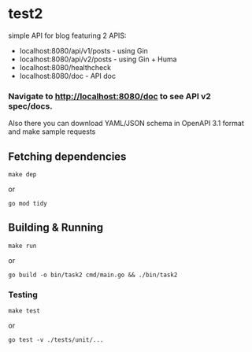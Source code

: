 # test2 

simple API for blog
featuring 2 APIS:
- localhost:8080/api/v1/posts - using Gin
- localhost:8080/api/v2/posts - using Gin + Huma
- localhost:8080/healthcheck
- localhost:8080/doc    - API doc
### Navigate to [http://localhost:8080/doc](http://localhost:8080/doc) to see API v2 spec/docs.
Also there you can download YAML/JSON schema in OpenAPI 3.1 format and make sample requests


## Fetching dependencies
```
make dep
```
or
```
go mod tidy
```

## Building & Running 
```
make run
```
or
```
go build -o bin/task2 cmd/main.go && ./bin/task2
```
### Testing 
```
make test
```
or
```
go test -v ./tests/unit/...
```

